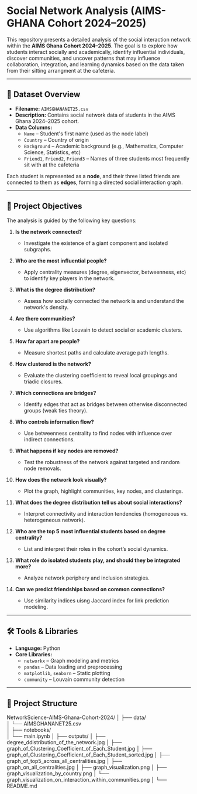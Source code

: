 # Social Network Analysis (AIMS-GHANA Cohort 2024–2025)

This repository presents a detailed analysis of the social interaction network within the **AIMS Ghana Cohort 2024–2025**. The goal is to explore how students interact socially and academically, identify influential individuals, discover communities, and uncover patterns that may influence collaboration, integration, and learning dynamics based on the data taken from their sitting arrangment at the cafeteria.

---

## 📁 Dataset Overview

- **Filename:** `AIMSGHANANET25.csv`
- **Description:** Contains social network data of students in the AIMS Ghana 2024–2025 cohort.
- **Data Columns:**
  - `Name` – Student's first name (used as the node label)
  - `Country` – Country of origin
  - `Background` – Academic background (e.g., Mathematics, Computer Science, Statistics, etc)
  - `Friend1`, `Friend2`, `Friend3` – Names of three students most frequently sit with at the cafeteria

Each student is represented as a **node**, and their three listed friends are connected to them as **edges**, forming a directed social interaction graph.

---

## 🎯 Project Objectives

The analysis is guided by the following key questions:

1. **Is the network connected?**
   - Investigate the existence of a giant component and isolated subgraphs.

2. **Who are the most influential people?**
   - Apply centrality measures (degree, eigenvector, betweenness, etc) to identify key players in the network.

3. **What is the degree distribution?**
   - Assess how socially connected the network is and understand the network's density.

4. **Are there communities?**
   - Use algorithms like Louvain to detect social or academic clusters.

5. **How far apart are people?**
   - Measure shortest paths and calculate average path lengths.

6. **How clustered is the network?**
   - Evaluate the clustering coefficient to reveal local groupings and triadic closures.

7. **Which connections are bridges?**
   - Identify edges that act as bridges between otherwise disconnected groups (weak ties theory).

8. **Who controls information flow?**
   - Use betweenness centrality to find nodes with influence over indirect connections.

9. **What happens if key nodes are removed?**
   - Test the robustness of the network against targeted and random node removals.

10. **How does the network look visually?**
    - Plot the graph, highlight communities, key nodes, and clusterings.

11. **What does the degree distribution tell us about social interactions?**
    - Interpret connectivity and interaction tendencies (homogeneous vs. heterogeneous network).

12. **Who are the top 5 most influential students based on degree centrality?**
    - List and interpret their roles in the cohort’s social dynamics.

13. **What role do isolated students play, and should they be integrated more?**
    - Analyze network periphery and inclusion strategies.

14. **Can we predict friendships based on common connections?**
    - Use similarity indices uisng Jaccard index for link prediction modeling.

---

## 🛠 Tools & Libraries

- **Language:** Python
- **Core Libraries:**
  - `networkx` – Graph modeling and metrics
  - `pandas` – Data loading and preprocessing
  - `matplotlib`, `seaborn` – Static plotting
  - `community` – Louvain community detection

---

## 📂 Project Structure
NetworkScience-AIMS-Ghana-Cohort-2024/
│
├── data/                           
│   └── AIMSGHANANET25.csv        
│
├── notebooks/           
│   └── main.ipynb
│
├── outputs/ 
│   ├── degree_ddistribution_of_the_network.jpg
│   ├── graph_of_Clustering_Coefficient_of_Each_Student.jpg
│   ├── graph_of_Clustering_Coefficient_of_Each_Student_sorted.jpg
│   ├── graph_of_top5_across_all_centralities.jpg
│   ├── graph_on_all_centralities.jpg
│   ├── graph_visualization.png
│   ├── graph_visualization_by_country.png
│   └── graph_visualization_on_interaction_within_communities.png
│
└── README.md  

